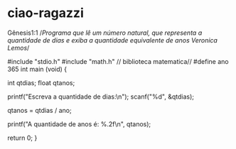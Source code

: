 # ciao-ragazzi
Gênesis1:1 
/*Programa que lê um número natural, que representa a quantidade de dias
e exiba a quantidade equivalente de anos
Veronica Lemos*/

#include "stdio.h"
#include "math.h"  // biblioteca matematica//
#define ano 365
int main (void) {

int qtdias;
float qtanos;

printf("Escreva a quantidade de dias:\n");
scanf("%d", &qtdias);

qtanos = qtdias / ano;

printf("A quantidade de anos é: %.2f\n", qtanos);

return 0;
}
